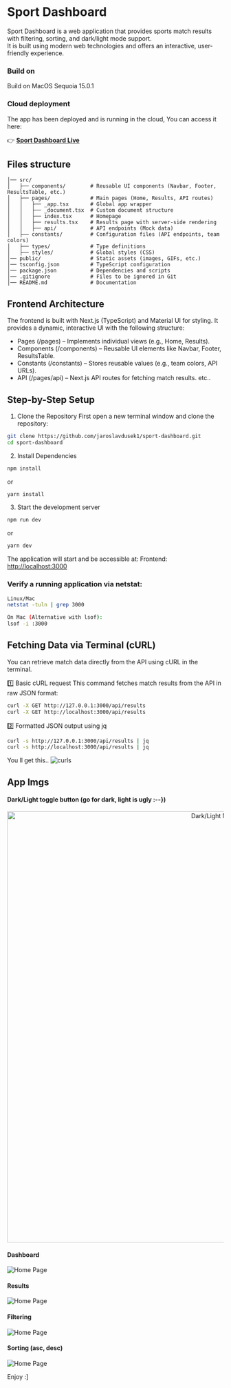 # Sport Dashboard
Sport Dashboard is a web application that provides sports match results with filtering, sorting, and dark/light mode support.  
It is built using modern web technologies and offers an interactive, user-friendly experience.

### Build on
Build on MacOS Sequoia 15.0.1

### Cloud deployment
The app has been deployed and is running in the cloud,
You can access it here:  

👉 **[Sport Dashboard Live](https://sport-dashboard-nw53.vercel.app/)**  


## Files structure
```sport-dashboard/
│── src/
│   ├── components/        # Reusable UI components (Navbar, Footer, ResultsTable, etc.)
│   ├── pages/             # Main pages (Home, Results, API routes)
│   │   ├── _app.tsx       # Global app wrapper
│   │   ├── _document.tsx  # Custom document structure
│   │   ├── index.tsx      # Homepage
│   │   ├── results.tsx    # Results page with server-side rendering
│   │   ├── api/           # API endpoints (Mock data)
│   ├── constants/         # Configuration files (API endpoints, team colors)
│   ├── types/             # Type definitions
│   ├── styles/            # Global styles (CSS)
│── public/                # Static assets (images, GIFs, etc.)
│── tsconfig.json          # TypeScript configuration
│── package.json           # Dependencies and scripts
│── .gitignore             # Files to be ignored in Git
│── README.md              # Documentation
```

## Frontend Architecture
The frontend is built with Next.js (TypeScript) and Material UI for styling. It provides a dynamic, interactive UI with the following structure:

- Pages (/pages) – Implements individual views (e.g., Home, Results).
- Components (/components) – Reusable UI elements like Navbar, Footer, ResultsTable.
- Constants (/constants) – Stores reusable values (e.g., team colors, API URLs).
- API (/pages/api) – Next.js API routes for fetching match results.
etc..

## Step-by-Step Setup

1. Clone the Repository
First open a new terminal window and clone the repository:
```bash
git clone https://github.com/jaroslavdusek1/sport-dashboard.git
cd sport-dashboard
```

2. Install Dependencies
```bash
npm install
```
or
```bash
yarn install
```

3. Start the development server
```bash
npm run dev
```
or
```bash
yarn dev
```

The application will start and be accessible at:
Frontend: [http://localhost:3000](http://localhost:3000)  

### Verify a running application via netstat:
```bash
Linux/Mac
netstat -tuln | grep 3000

On Mac (Alternative with lsof):
lsof -i :3000
```
## Fetching Data via Terminal (cURL)
You can retrieve match data directly from the API using cURL in the terminal.

1️⃣ Basic cURL request
This command fetches match results from the API in raw JSON format:
```bash
curl -X GET http://127.0.0.1:3000/api/results
curl -X GET http://localhost:3000/api/results
```
2️⃣ Formatted JSON output using jq
```bash
curl -s http://127.0.0.1:3000/api/results | jq
curl -s http://localhost:3000/api/results | jq
```

You ll get this..
![curls](public/curls.png)

## App Imgs
#### Dark/Light toggle button (go for dark, light is ugly :--})
<p align="center">
  <img src="public/light_dark.gif" width="1000" alt="Dark/Light Mode Toggle">
</p>

#### Dashboard
![Home Page](public/home.png)

#### Results
![Home Page](public/results.png)

#### Filtering
![Home Page](public/filtering.png)

#### Sorting (asc, desc)
![Home Page](public/sorting.png)


Enjoy :]
